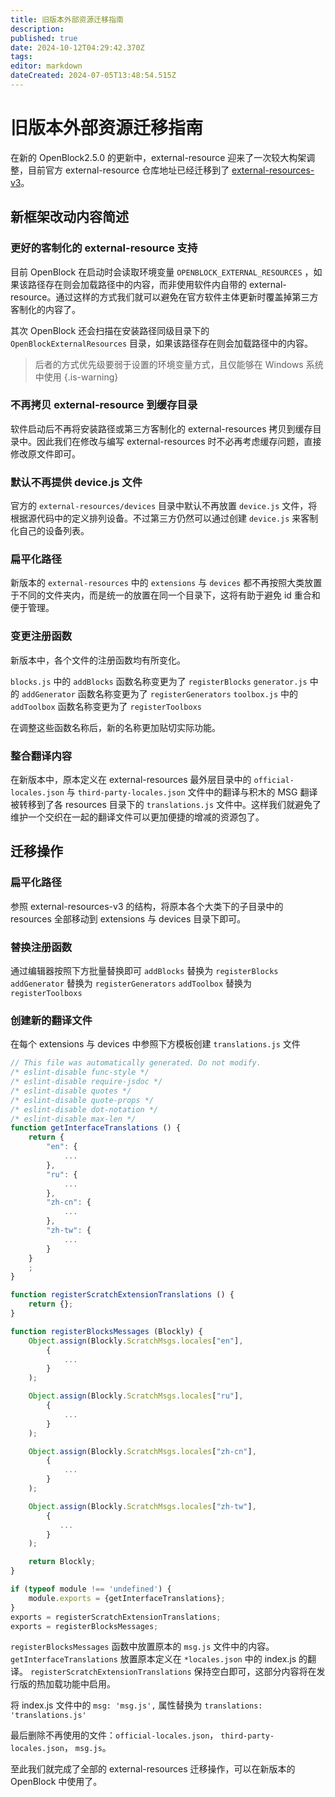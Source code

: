 ```yaml
---
title: 旧版本外部资源迁移指南
description: 
published: true
date: 2024-10-12T04:29:42.370Z
tags: 
editor: markdown
dateCreated: 2024-07-05T13:48:54.515Z
---
```


# 旧版本外部资源迁移指南

在新的 OpenBlock2.5.0 的更新中，external-resource 迎来了一次较大构架调整，目前官方 external-resource 仓库地址已经迁移到了 [external-resources-v3](https://github.com/openblockcc/external-resources-v3)。

## 新框架改动内容简述

### 更好的客制化的 external-resource 支持

目前 OpenBlock 在启动时会读取环境变量 `OPENBLOCK_EXTERNAL_RESOURCES` ，如果该路径存在则会加载路径中的内容，而非使用软件内自带的 external-resource。通过这样的方式我们就可以避免在官方软件主体更新时覆盖掉第三方客制化的内容了。   
   
其次 OpenBlock 还会扫描在安装路径同级目录下的 `OpenBlockExternalResources` 目录，如果该路径存在则会加载路径中的内容。
> 后者的方式优先级要弱于设置的环境变量方式，且仅能够在 Windows 系统中使用
{.is-warning}
   
### 不再拷贝 external-resource 到缓存目录

软件启动后不再将安装路径或第三方客制化的 external-resources 拷贝到缓存目录中。因此我们在修改与编写 external-resources 时不必再考虑缓存问题，直接修改原文件即可。

### 默认不再提供 device.js 文件

官方的 `external-resources/devices` 目录中默认不再放置 `device.js` 文件，将根据源代码中的定义排列设备。不过第三方仍然可以通过创建 `device.js` 来客制化自己的设备列表。

### 扁平化路径

新版本的 `external-resources` 中的 `extensions` 与 `devices` 都不再按照大类放置于不同的文件夹内，而是统一的放置在同一个目录下，这将有助于避免 id 重合和便于管理。

### 变更注册函数
	
新版本中，各个文件的注册函数均有所变化。

`blocks.js` 中的 `addBlocks` 函数名称变更为了 `registerBlocks`
`generator.js` 中的 `addGenerator` 函数名称变更为了 `registerGenerators`
`toolbox.js` 中的 `addToolbox` 函数名称变更为了 `registerToolboxs`

在调整这些函数名称后，新的名称更加贴切实际功能。

### 整合翻译内容

在新版本中，原本定义在 external-resources 最外层目录中的 `official-locales.json` 与 `third-party-locales.json` 文件中的翻译与积木的 MSG 翻译被转移到了各 resources 目录下的 `translations.js` 文件中。这样我们就避免了维护一个交织在一起的翻译文件可以更加便捷的增减的资源包了。

## 迁移操作

### 扁平化路径

参照 external-resources-v3 的结构，将原本各个大类下的子目录中的 resources 全部移动到 extensions 与 devices 目录下即可。

### 替换注册函数

通过编辑器按照下方批量替换即可
`addBlocks` 替换为 `registerBlocks`
`addGenerator` 替换为 `registerGenerators`
`addToolbox` 替换为 `registerToolboxs`

### 创建新的翻译文件

在每个 extensions 与 devices 中参照下方模板创建 `translations.js` 文件

```js
// This file was automatically generated. Do not modify.
/* eslint-disable func-style */
/* eslint-disable require-jsdoc */
/* eslint-disable quotes */
/* eslint-disable quote-props */
/* eslint-disable dot-notation */
/* eslint-disable max-len */
function getInterfaceTranslations () {
    return {
        "en": {
            ...
        },
        "ru": {
            ...
        },
        "zh-cn": {
            ...
        },
        "zh-tw": {
            ...
        }
    }
    ;
}

function registerScratchExtensionTranslations () {
    return {};
}

function registerBlocksMessages (Blockly) {
    Object.assign(Blockly.ScratchMsgs.locales["en"],
        {
            ...
        }
    );

    Object.assign(Blockly.ScratchMsgs.locales["ru"],
        {
            ...
        }
    );

    Object.assign(Blockly.ScratchMsgs.locales["zh-cn"],
        {
            ...
        }
    );

    Object.assign(Blockly.ScratchMsgs.locales["zh-tw"],
        {
           ...
        }
    );

    return Blockly;
}

if (typeof module !== 'undefined') {
    module.exports = {getInterfaceTranslations};
}
exports = registerScratchExtensionTranslations;
exports = registerBlocksMessages;
```

`registerBlocksMessages` 函数中放置原本的 `msg.js` 文件中的内容。
`getInterfaceTranslations` 放置原本定义在 `*locales.json`  中的 index.js 的翻译。
`registerScratchExtensionTranslations` 保持空白即可，这部分内容将在发行版的热加载功能中启用。

将 index.js 文件中的 `msg: 'msg.js',` 属性替换为 `translations: 'translations.js'`

最后删除不再使用的文件：`official-locales.json`， `third-party-locales.json`， `msg.js`。

至此我们就完成了全部的 external-resources 迁移操作，可以在新版本的 OpenBlock 中使用了。

